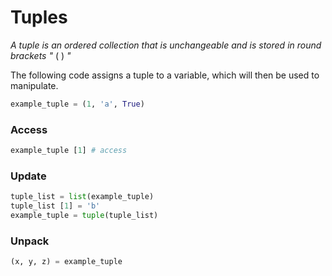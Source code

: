 # Tuples

*A tuple is an ordered collection that is unchangeable and is stored in round brackets "* ( ) *"*

The following code assigns a tuple to a variable, which will then be used to manipulate.

```python
example_tuple = (1, 'a', True)
```

### Access

```python
example_tuple [1] # access
```

### Update

```python
tuple_list = list(example_tuple)
tuple_list [1] = 'b'
example_tuple = tuple(tuple_list)
```

### Unpack

```python
(x, y, z) = example_tuple
```